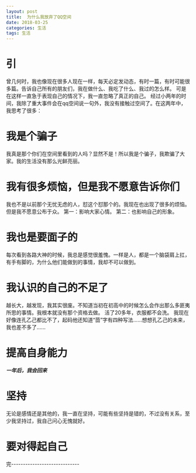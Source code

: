 ```yaml
---
layout: post
title:  为什么我放弃了QQ空间
date: 2018-03-25
categories: 生活
tags: 生活
---
```

# 引
曾几何时，我也像现在很多人现在一样，每天必定发动态，有时一篇，有时可能很多篇。告诉自己所有的朋友们，我在做什么、我吃了什么、我过的怎么样。
可是在这样一直急于表现自己的情况下，我一直忽略了真正的自己。
经过小两年的时间，我除了重大事件会在qq空间说一句外，我没有接触过空间了。在这两年中，我思考了很多：
# 我是个骗子
我真是那个你们在空间里看到的人吗？显然不是！所以我是个骗子，我欺骗了大家。我的生活没有那么光鲜亮丽。
# 我有很多烦恼，但是我不愿意告诉你们
我也不是以前那个无忧无虑的人，怼这个怼那个的。我现在也出现了很多的烦恼。但是我不愿意公布于众。
第一：影响大家心情。 
第二：也影响自己的形象。
# 我也是要面子的
每次看到各路大神的时候，我总是感觉很羞愧。一样是人，都是一个脑袋肩上扛，有手有脚的，为什么他们能做到的事情，我却不可以做到。
# 我认识的自己的不足了
越长大，越发现，我其实很废。不知道当初在初高中的时候怎么会作出那么多匪夷所思的事情。我根本就没有那个资格去做。
活了20多年，衣服都不会洗。
我现在好像连孔乙己都比不了，起码他还知道“茴”字有四种写法……想想孔乙己的未来，我也差不多了……
# 提高自身能力
 ***一年后，我会回来***
# 坚持
无论是感情还是其他的，我一直在坚持，可能有些坚持是错的，不过没有关系，至少我坚持过，我自己问心无愧就好。
# 要对得起自己
  完-----------------------------

